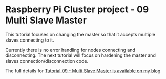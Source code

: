 Raspberry Pi Cluster project - 09 Multi Slave Master
====================================================

This tutorial focuses on changing the master so that it accepts
multiple slaves connecting to it.

Currently there is no error handling for nodes connecting and disconnecting.
The next tutorial will focus on hardening the master and slaves connection/disconnection code.

The full details for
[Tutorial 09 - Multi Slave Master is available on my blog](
https://chewett.co.uk/blog/1872/raspberry-pi-cluster-node-09-multi-slave-master/
)

